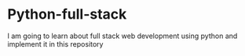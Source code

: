 # Python-full-stack
I am going to learn about full stack web development using python and implement it in this repository
